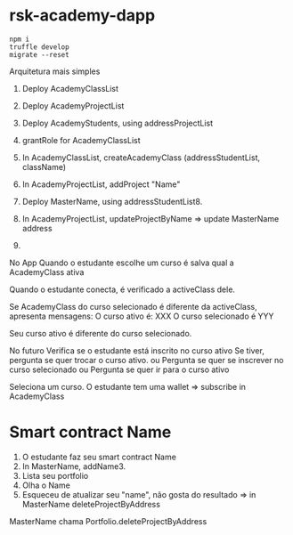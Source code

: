 # rsk-academy-dapp

```shell
npm i
truffle develop
migrate --reset
```

Arquitetura mais simples

1. Deploy AcademyClassList
2. Deploy AcademyProjectList
3. Deploy AcademyStudents, using addressProjectList
4. grantRole for AcademyClassList
5. In AcademyClassList, createAcademyClass (addressStudentList, className)


6. In AcademyProjectList, addProject "Name"
7. Deploy MasterName, using addressStudentList8. 
9. In AcademyProjectList, updateProjectByName => update MasterName address
10. 


No App
Quando o estudante escolhe um curso é salva qual a AcademyClass ativa

Quando o estudante conecta, é verificado a activeClass dele.

Se AcademyClass do curso selecionado é diferente da activeClass, apresenta mensagens:
O curso ativo é: XXX
O curso selecionado é YYY

Seu curso ativo é diferente do curso selecionado.

No futuro
Verifica se o estudante está inscrito no curso ativo
  Se tiver, pergunta se quer trocar o curso ativo.
ou
Pergunta se quer se inscrever no curso selecionado
ou
Pergunta se quer ir para o curso ativo


Seleciona um curso.
O estudante tem uma wallet => subscribe in AcademyClass

# Smart contract Name

1. O estudante faz seu smart contract Name
2. In MasterName, addName3. 
4. Lista seu portfolio
5. Olha o Name
6. Esqueceu de atualizar seu "name", não gosta do resultado => in MasterName deleteProjectByAddress


MasterName chama Portfolio.deleteProjectByAddress









